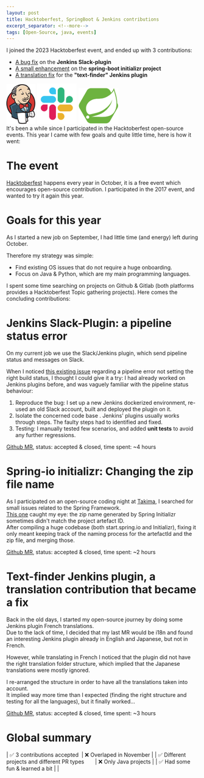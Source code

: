 ```yaml
---
layout: post 
title: Hacktoberfest, SpringBoot & Jenkins contributions
excerpt_separator: <!--more-->
tags: [Open-Source, java, events]
---
```

I joined the 2023 Hacktoberfest event, and ended up with 3 contributions:
* [A bug fix](https://github.com/jenkinsci/slack-plugin/pull/929) on the **Jenkins Slack-plugin**
* [A small enhancement](https://github.com/spring-io/initializr/pull/1492) on the **spring-boot initializr project**
* [A translation fix](https://github.com/jenkinsci/text-finder-plugin/pull/206) for the **"text-finder" Jenkins plugin**

<img src="../assets/jenkins.png" width="15%">
<img src="../assets/slack.jpg" width="21%">
<img src="../assets/springboot.png" width="21%">
<br>
It's been a while since I participated in the Hacktoberfest open-source  events.  
This year I came with few goals and quite little time, here is how it went:
<!--more-->

# The event
[Hacktoberfest](https://hacktoberfest.com/) happens every year in October, it is a free event which encourages open-source contribution. 
I participated in the 2017 event, and wanted to try it again this year.

# Goals for this year
As I started a new job on September, I had little time (and energy) left during October. 

Therefore my strategy was simple: 
* Find existing OS issues that do not require a huge onboarding. 
* Focus on Java & Python, which are my main programming languages.


I spent some time searching on projects on Github & Gitlab (both platforms provides a Hacktoberfest Topic gathering projects).
Here comes the concluding contributions:

# Jenkins __Slack-Plugin__: a pipeline status error
On my current job we use the Slack/Jenkins plugin, which send pipeline status and messages on Slack.  


When I noticed [this existing issue](https://github.com/jenkinsci/slack-plugin/issues/818) regarding a pipeline error not setting the right build status, 
I thought I could give it a try: I had already worked on Jenkins plugins before, and was vaguely familiar with the pipeline status behaviour:

1. Reproduce the bug: I set up a new Jenkins dockerized environment, re-used an old Slack account, built and deployed the plugin on it.
2. Isolate the concerned code base . Jenkins' plugins usually works through steps. The faulty steps had to identified and fixed.
3. Testing: I manually tested few scenarios, and added **unit tests** to avoid any further regressions.

[Github MR](https://github.com/jenkinsci/slack-plugin/pull/929), status: accepted & closed, time spent: ~4 hours

# Spring-io initializr: Changing the zip file name
As I participated on an open-source coding night at [Takima](https://www.takima.fr/), I searched for small issues related to the Spring Framework.  
[This one](https://github.com/spring-io/start.spring.io/issues/163) caught my eye: the zip name generated by Spring Initializr sometimes didn't match the project artefact ID.  
After compiling a huge codebase (both start.spring.io and Initializr), fixing it only meant keeping track of the naming process for the artefactId and the zip file, and merging those.

[Github MR](https://github.com/spring-io/initializr/pull/1492), status: accepted & closed, time spent: ~2 hours

# Text-finder Jenkins plugin, a translation contribution that became a fix
Back in the old days, I started my open-source journey by doing some Jenkins plugin French translations.  
Due to the lack of time, I decided that my last MR would be i18n and found an interesting Jenkins plugin already in English and Japanese, but not in French.

However, while translating in French I noticed that the plugin did not have the right translation folder structure, which implied that the Japanese translations were mostly ignored.


I re-arranged the structure in order to have all the translations taken into account.  
It implied way more time than I expected (finding the right structure and testing for all the languages), but it finally worked...

[Github MR](https://github.com/jenkinsci/text-finder-plugin/pull/206), status: accepted & closed, time spent: ~3 hours

# Global summary

| ✅ 3 contributions accepted&nbsp;                                 |   ❌ Overlaped in November |
| ✅ Different projects and different PR types &ensp;&ensp;&ensp;  |   ❌ Only Java projects    |
| ✅ Had some fun & learned a bit                                  |   |

<br>
